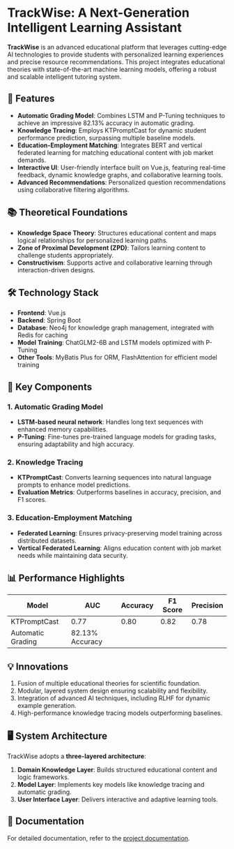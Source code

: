 # TrackWise: A Next-Generation Intelligent Learning Assistant

**TrackWise** is an advanced educational platform that leverages cutting-edge AI technologies to provide students with personalized learning experiences and precise resource recommendations. This project integrates educational theories with state-of-the-art machine learning models, offering a robust and scalable intelligent tutoring system.

## 🚀 Features

- **Automatic Grading Model**: Combines LSTM and P-Tuning techniques to achieve an impressive 82.13% accuracy in automatic grading.
- **Knowledge Tracing**: Employs KTPromptCast for dynamic student performance prediction, surpassing multiple baseline models.
- **Education-Employment Matching**: Integrates BERT and vertical federated learning for matching educational content with job market demands.
- **Interactive UI**: User-friendly interface built on Vue.js, featuring real-time feedback, dynamic knowledge graphs, and collaborative learning tools.
- **Advanced Recommendations**: Personalized question recommendations using collaborative filtering algorithms.

## 📚 Theoretical Foundations

- **Knowledge Space Theory**: Structures educational content and maps logical relationships for personalized learning paths.
- **Zone of Proximal Development (ZPD)**: Tailors learning content to challenge students appropriately.
- **Constructivism**: Supports active and collaborative learning through interaction-driven designs.

## 🛠️ Technology Stack

- **Frontend**: Vue.js
- **Backend**: Spring Boot
- **Database**: Neo4j for knowledge graph management, integrated with Redis for caching
- **Model Training**: ChatGLM2-6B and LSTM models optimized with P-Tuning
- **Other Tools**: MyBatis Plus for ORM, FlashAttention for efficient model training

## 🧪 Key Components

### 1. Automatic Grading Model
- **LSTM-based neural network**: Handles long text sequences with enhanced memory capabilities.
- **P-Tuning**: Fine-tunes pre-trained language models for grading tasks, ensuring adaptability and high accuracy.

### 2. Knowledge Tracing
- **KTPromptCast**: Converts learning sequences into natural language prompts to enhance model predictions.
- **Evaluation Metrics**: Outperforms baselines in accuracy, precision, and F1 scores.

### 3. Education-Employment Matching
- **Federated Learning**: Ensures privacy-preserving model training across distributed datasets.
- **Vertical Federated Learning**: Aligns education content with job market needs while maintaining data security.

## 📊 Performance Highlights

| Model                  | AUC   | Accuracy | F1 Score | Precision |
|------------------------|-------|----------|----------|-----------|
| KTPromptCast          | 0.77  | 0.80     | 0.82     | 0.78      |
| Automatic Grading      | 82.13% Accuracy |

## 💡 Innovations

1. Fusion of multiple educational theories for scientific foundation.
2. Modular, layered system design ensuring scalability and flexibility.
3. Integration of advanced AI techniques, including RLHF for dynamic example generation.
4. High-performance knowledge tracing models outperforming baselines.

## 🖥️ System Architecture

TrackWise adopts a **three-layered architecture**:
1. **Domain Knowledge Layer**: Builds structured educational content and logic frameworks.
2. **Model Layer**: Implements key models like knowledge tracing and automatic grading.
3. **User Interface Layer**: Delivers interactive and adaptive learning tools.



## 📄 Documentation

For detailed documentation, refer to the [project documentation](./TrackWise_project_document.pdf).

